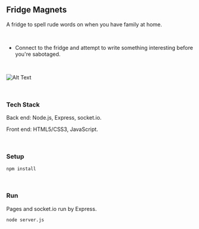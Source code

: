 ## Fridge Magnets

A fridge to spell rude words on when you have family at home.

<br>

- Connect to the fridge and attempt to write something interesting before you're sabotaged.

<br>

![Alt Text](https://i.imgur.com/WNW1cng.gif "two clients moving magnets")

<br>

### Tech Stack

Back end: Node.js, Express, socket.io.

Front end: HTML5/CSS3, JavaScript.

<br>

### Setup

`npm install`

<br>

### Run

Pages and socket.io run by Express.

`node server.js`